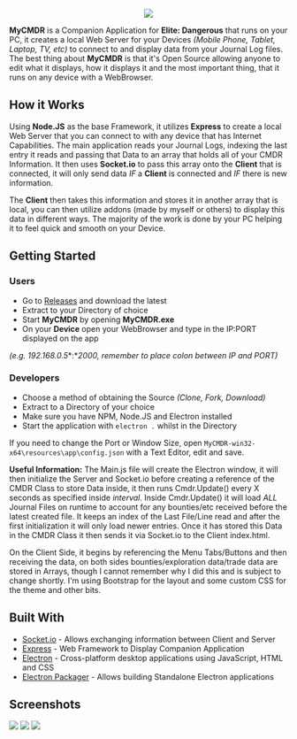 <p align="center">
<img src ="http://i.imgur.com/Ys5NPR5.png"/>
</p>

**MyCMDR** is a Companion Application for  **Elite: Dangerous** that runs on your PC, it creates a local Web Server for your Devices *(Mobile Phone, Tablet, Laptop, TV, etc)* to connect to and display data from your Journal Log files. The best thing about **MyCMDR** is that it's Open Source allowing anyone to edit what it displays, how it displays it and the most important thing, that it runs on any device with a WebBrowser.

## How it Works
Using **Node.JS** as the base Framework, it utilizes **Express** to create a local Web Server that you can connect to with any device that has Internet Capabilities. The main application reads your Journal Logs, indexing the last entry it reads and passing that Data to an array that holds all of your CMDR Information. It then uses **Socket.io** to pass this array onto the **Client** that is connected, it will only send data *IF* a **Client** is connected and *IF* there is new information.

The **Client** then takes this information and stores it in another array that is local, you can then utilize addons (made by myself or others) to display this data in different ways. The majority of the work is done by your PC helping it to feel quick and smooth on your Device.

## Getting Started
### Users
* Go to [Releases](https://github.com/MemoryPattern/MyCMDR/releases) and download the latest
* Extract to your Directory of choice
* Start **MyCMDR** by opening **MyCMDR.exe**
* On your **Device** open your WebBrowser and type in the IP:PORT displayed on the app

 *(e.g. 192.168.0.5**:**2000, remember to place colon between IP and PORT)*

### Developers
* Choose a method of obtaining the Source *(Clone, Fork, Download)*
* Extract to a Directory of your choice
* Make sure you have NPM, Node.JS and Electron installed
* Start the application with `electron .` whilst in the Directory

If you need to change the Port or Window Size, open `MyCMDR-win32-x64\resources\app\config.json` with a Text Editor, edit and save.

**Useful Information:** The Main.js file will create the Electron window, it will then initialize the Server and Socket.io before creating a reference of the CMDR Class to store Data inside, it then runs Cmdr.Update() every X seconds as specified inside *interval*. Inside Cmdr.Update() it will load *ALL* Journal Files on runtime to account for any bounties/etc received before the latest created file. It keeps an index of the Last File/Line read and after the first initialization it will only load newer entries. Once it has stored this Data in the CMDR Class it then sends it via Socket.io to the Client index.html.

On the Client Side, it begins by referencing the Menu Tabs/Buttons and then receiving the data, on both sides bounties/exploration data/trade data are stored in Arrays, though I cannot remember why I did this and is subject to change shortly. I'm using Bootstrap for the layout and some custom CSS for the theme and other bits.

## Built With
* [Socket.io](https://github.com/socketio/socket.io) - Allows exchanging information between Client and Server
* [Express](https://github.com/expressjs/express) - Web Framework to Display Companion Application
* [Electron](https://github.com/electron/electron) - Cross-platform desktop applications using JavaScript, HTML and CSS
* [Electron Packager](https://github.com/electron-userland/electron-packager) - Allows building Standalone Electron applications

## Screenshots
<img src ="http://i.imgur.com/T1FuGAb.png" />
<img src ="http://i.imgur.com/NkuYeHm.png" />
<img src ="http://i.imgur.com/tCQgOqt.png" />
